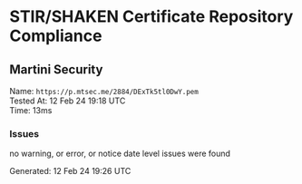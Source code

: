 # STIR/SHAKEN Certificate Repository Compliance

## Martini Security

Name: `https://p.mtsec.me/2884/DExTk5tl0DwY.pem`\
Tested At: 12 Feb 24 19:18 UTC\
Time: 13ms

### Issues

no warning, or error, or notice date level issues were found

Generated: 12 Feb 24 19:26 UTC